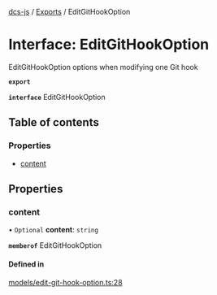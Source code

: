 [dcs-js](../README.md) / [Exports](../modules.md) / EditGitHookOption

# Interface: EditGitHookOption

EditGitHookOption options when modifying one Git hook

**`export`**

**`interface`** EditGitHookOption

## Table of contents

### Properties

- [content](EditGitHookOption.md#content)

## Properties

### <a id="content" name="content"></a> content

• `Optional` **content**: `string`

**`memberof`** EditGitHookOption

#### Defined in

[models/edit-git-hook-option.ts:28](https://github.com/unfoldingWord/dcs-js/blob/b29eb7a/models/edit-git-hook-option.ts#L28)
